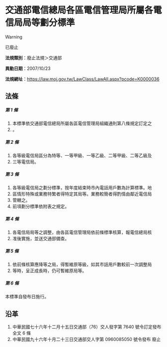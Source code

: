 # 交通部電信總局各區電信管理局所屬各電信局局等劃分標準
> [!WARNING]
> 已廢止

**法規類別**：廢止法規＞交通部

**異動日期**：2007/10/23  

**法規網址**：https://law.moj.gov.tw/LawClass/LawAll.aspx?pcode=K0000036



## 法條
##### 第 1 條
1. 本標準依交通部電信總局所屬各區電信管理局組織通則第八條規定訂定之
1. 。

##### 第 2 條
1. 各等級電信局區分為特等、一等甲級、一等乙級、二等甲級、二等乙級及
1. 三等電信局。

##### 第 3 條
1. 各等級電信局之劃分標準，按年度結束時市內電話用戶數為計算標準。地
1. 區情形特殊或業務特繁者得特定其局等。業務較簡者得酌情由鄰近電信局
1. 管轄之。
1. 前項劃分標準依附表之規定。

##### 第 4 條
1. 各電信局局等之調整，由各區電信管理局依前條標準核算，報電信總局核
1. 准後實施，並送交通部備查。

##### 第 5 條
1. 依前條核算應降等之局，得暫維原等級，如其市話用戶數較前一次調整局
1. 等時，呈正成長時，仍可暫維原局等。

##### 第 6 條
本標準自發布日施行。

## 沿革
1. 中華民國七十六年十二月十五日交通部（76）交人發字第 7640 號令訂定發布全文 6  條
1. 中華民國九十六年十月二十三日交通部交人字第 0960085050 號令發布 廢止                                                           
